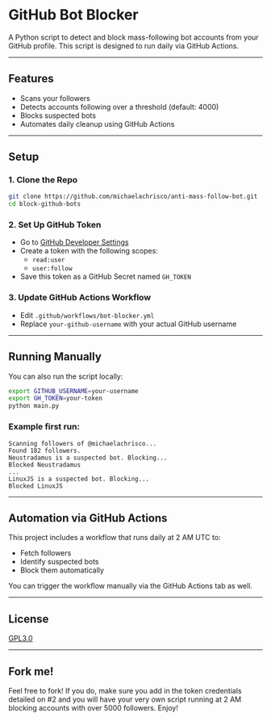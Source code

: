 # GitHub Bot Blocker

A Python script to detect and block mass-following bot accounts from your GitHub profile. This script is designed to run daily via GitHub Actions.

---

## Features
- Scans your followers
- Detects accounts following over a threshold (default: 4000)
- Blocks suspected bots
- Automates daily cleanup using GitHub Actions

---

## Setup

### 1. Clone the Repo
```bash
git clone https://github.com/michaelachrisco/anti-mass-follow-bot.git
cd block-github-bots
```

### 2. Set Up GitHub Token
- Go to [GitHub Developer Settings](https://github.com/settings/tokens)
- Create a token with the following scopes:
  - `read:user`
  - `user:follow`
- Save this token as a GitHub Secret named `GH_TOKEN`

### 3. Update GitHub Actions Workflow
- Edit `.github/workflows/bot-blocker.yml`
- Replace `your-github-username` with your actual GitHub username

---

## Running Manually

You can also run the script locally:
```bash
export GITHUB_USERNAME=your-username
export GH_TOKEN=your-token
python main.py
```
### Example first run:
```
Scanning followers of @michaelachrisco...
Found 182 followers.
Neustradamus is a suspected bot. Blocking...
Blocked Neustradamus
...
LinuxJS is a suspected bot. Blocking...
Blocked LinuxJS
```


---

## Automation via GitHub Actions

This project includes a workflow that runs daily at 2 AM UTC to:
- Fetch followers
- Identify suspected bots
- Block them automatically

You can trigger the workflow manually via the GitHub Actions tab as well.

---

## License
[GPL3.0](https://opensource.org/license/gpl-3-0)

---

## Fork me!
Feel free to fork! If you do, make sure you add in the token credentials detailed on #2 and you will have your very own script running at 2 AM blocking accounts with over 5000 followers.
Enjoy!

